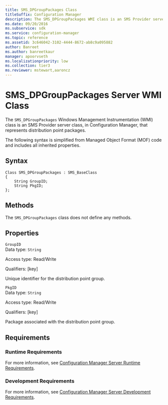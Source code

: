 ```yaml
---
title: SMS_DPGroupPackages Class
titleSuffix: Configuration Manager
description: The SMS_DPGroupPackages WMI class is an SMS Provider server class that represents distribution point packages.
ms.date: 09/20/2016
ms.subservice: sdk
ms.service: configuration-manager
ms.topic: reference
ms.assetid: 3c646042-3102-4444-8672-ab8c9a095882
author: Banreet
ms.author: banreetkaur
manager: apoorvseth
ms.localizationpriority: low
ms.collection: tier3
ms.reviewer: mstewart,aaroncz 
---
```

# SMS_DPGroupPackages Server WMI Class
The `SMS_DPGroupPackages` Windows Management Instrumentation (WMI) class is an SMS Provider server class, in Configuration Manager, that represents distribution point packages.  

 The following syntax is simplified from Managed Object Format (MOF) code and includes all inherited properties.  

## Syntax  

```  
Class SMS_DPGroupPackages : SMS_BaseClass  
{  
    String GroupID;  
    String PkgID;  
};  
```  

## Methods  
 The `SMS_DPGroupPackages` class does not define any methods.  

## Properties  
 `GroupID`  
 Data type: `String`  

 Access type: Read/Write  

 Qualifiers: [key]  

 Unique identifier for the distribution point group.  

 `PkgID`  
 Data type: `String`  

 Access type: Read/Write  

 Qualifiers: [key]  

 Package associated with the distribution point group.  

## Requirements  

### Runtime Requirements  
 For more information, see [Configuration Manager Server Runtime Requirements](../../../../../develop/core/reqs/server-runtime-requirements.md).  

### Development Requirements  
 For more information, see [Configuration Manager Server Development Requirements](../../../../../develop/core/reqs/server-development-requirements.md).  
